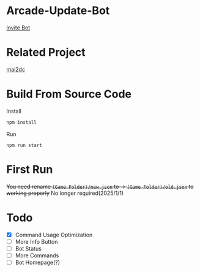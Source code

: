 # Arcade-Update-Bot

[Invite Bot](https://discord.com/oauth2/authorize?client_id=1241736420004204564)

# Related Project
[mai2dc](https://github.com/XingYanTW/mai2dc/tree/japanese)

# Build From Source Code
Install
```bash
npm install
```

Run

```npm
npm run start
```

# First Run
~~You need rename `(Game Folder)/new.json` to -> `(Game Folder)/old.json` to working properly~~
No longer required(2025/1/1)

# Todo
- [X] Command Usage Optimization
- [ ] More Info Button
- [ ] Bot Status
- [ ] More Commands
- [ ] Bot Homepage(?)
